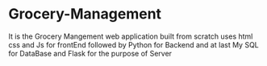 # Grocery-Management
It is the Grocery Mangement web application built from scratch uses html css and Js for frontEnd followed by Python for Backend and at last My SQL for DataBase and Flask for the purpose of Server
